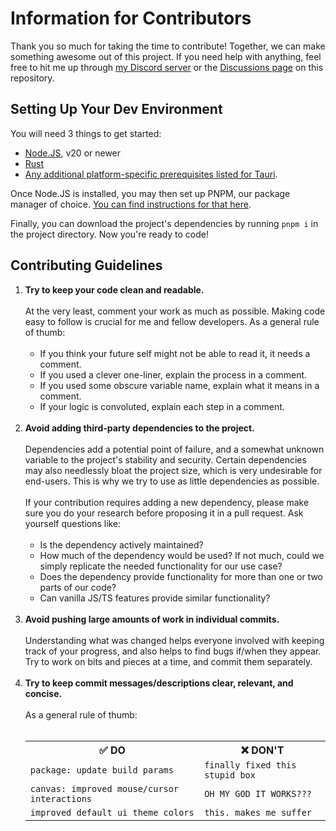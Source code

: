 # Information for Contributors

Thank you so much for taking the time to contribute! Together, we can make something awesome out of this project. If you need help with anything, feel free to hit me up through [my Discord server](https://discord.gg/s5nQBxFPp2) or the [Discussions page](../../discussions) on this repository.


## Setting Up Your Dev Environment

You will need 3 things to get started:

- [Node.JS](https://nodejs.org/), v20 or newer
- [Rust](https://www.rust-lang.org/)
- [Any additional platform-specific prerequisites listed for Tauri](https://tauri.app/v1/guides/getting-started/prerequisites).

Once Node.JS is installed, you may then set up PNPM, our package manager of choice. [You can find instructions for that here](https://pnpm.io/installation#using-corepack).

Finally, you can download the project's dependencies by running `pnpm i` in the project directory. Now you're ready to code!

## Contributing Guidelines

<ol>
  <li>
    <b>Try to keep your code clean and readable.</b>
    <br><br>
    At the very least, comment your work as much as possible. Making code easy to follow is crucial for me and fellow developers. As a general rule of thumb:
    <br><br>
    <ul>
      <li>
        If you think your future self might not be able to read it, it needs a comment.
      </li>
      <li>
        If you used a clever one-liner, explain the process in a comment.
      </li>
      <li>
        If you used some obscure variable name, explain what it means in a comment.
      </li>
      <li>
        If your logic is convoluted, explain each step in a comment.
      </li>
    </ul>
    <br>
  </li>

  <li>
    <b>Avoid adding third-party dependencies to the project.</b>
    <br><br>
    Dependencies add a potential point of failure, and a somewhat unknown variable to the project's stability and security. Certain dependencies may also needlessly bloat the project size, which is very undesirable for end-users. This is why we try to use as little dependencies as possible. 
    <br><br> 
    If your contribution requires adding a new dependency, please make sure you do your research before proposing it in a pull request. Ask yourself questions like:
    <br><br>
    <ul>
      <li>
        Is the dependency actively maintained?
      </li>
      <li>
        How much of the dependency would be used? If not much, could we simply replicate the needed functionality for our use case?
      </li>
      <li>
        Does the dependency provide functionality for more than one or two parts of our code?
      </li>
      <li>
        Can vanilla JS/TS features provide similar functionality?
      </li>
    </ul>
    <br>
  </li>

  <li>
    <b>Avoid pushing large amounts of work in individual commits.</b>
    <br><br>
    Understanding what was changed helps everyone involved with keeping track of your progress, and also helps to find bugs if/when they appear. Try to work on bits and pieces at a time, and commit them separately.
    <br><br>
  </li>

  <li>
    <b>Try to keep commit messages/descriptions clear, relevant, and concise.</b>
    <br><br> 
    As a general rule of thumb:
    <br><br>
    <table>
      <tr>
        <th> ✅ DO </th>
        <th> ❌ DON'T </th>
      </tr>
      <tr>
        <td> <code>package: update build params</code> </td>
        <td> <code>finally fixed this stupid box </code> </td>
      </tr>
      <tr>
        <td> <code>canvas: improved mouse/cursor interactions</code> </td>
        <td> <code>OH MY GOD IT WORKS???</code> </td>
      </tr>
      <tr>
        <td> <code>improved default ui theme colors</code> </td>
        <td> <code>this. makes me suffer</code> </td>
      </tr>
    </table>
    <br>
  </li>
</ol>